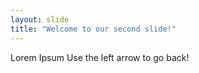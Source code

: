 ```yaml
---
layout: slide
title: "Welcome to our second slide!"
---
```

Lorem Ipsum
Use the left arrow to go back!
